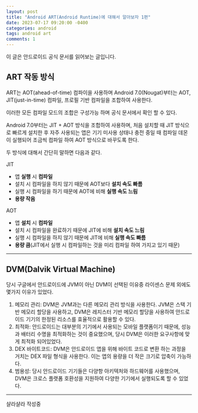 ```yaml
---
layout: post
title: "Android ART(Android Runtime)에 대해서 알아보자 1편"
date: 2023-07-17 09:20:00 -0400 
categories: android
tags: android art
comments: 1
---
```


이 글은 안드로이드 공식 문서를 읽어보는 글입니다.

## ART 작동 방식

ART는 AOT(ahead-of-time) 컴파이을 사용하며 Android 7.0(Nougat)부터는 AOT, JIT(just-in-time) 컴파일, 프로필 기반 컴파일을 조합하여 사용한다.

이러한 모든 컴파일 모드의 조합은 구성가능 하며 공식 문서에서 확인 할 수 있다.
 
Android 7.0부터는 JIT + AOT 방식을 조합하여 사용하며, 처음 설치할 때 JIT 방식으로 빠르게 설치한 후 자주 사용되는 앱은 기기 미사용 상태나 충전 중일 때 컴파일 데몬이 실행되어 조금씩 컴파일 하여 AOT 방식으로 바꾸도록 한다.

두 방식에 대해서 간단히 말하면 다음과 같다.

JIT
- 앱 **실행** 시 **컴파일**
- 설치 시 컴파일을 하지 않기 때문에 AOT보다 **설치 속도 빠름**
- 실행 시 컴파일을 하기 때문에 AOT에 비해 **실행 속도 느림**
- **용량 작음**

AOT
- 앱 **설치** 시 **컴파일**
- 설치 시 컴파일을 완료하기 때문에 JIT에 비해 **설치 속도 느림**
- 실행 시 컴파일을 하지 않기 때문에 JIT에 비해 **실행 속도 빠름**
- **용량 큼**(JIT에서 실행 시 컴파일하는 것을 미리 컴파일 하여 가지고 있기 때문)

----

## DVM(Dalvik Virtual Machine)

당시 구글에서 안드로이드에 JVM이 아닌 DVM이 선택된 이유중 라이센스 문제 외에도 몇가지 이유가 있었다.

1. 메모리 관리: DVM은 JVM과는 다른 메모리 관리 방식을 사용한다. JVM은 스택 기반 메모리 할당을 사용하고, DVM은 레지스터 기반 메모리 할당을 사용하여 안드로이드 기기의 한정된 리소스를 효율적으로 활용할 수 있다.
2. 최적화: 안드로이드는 대부분의 기기에서 사용되는 모바일 플랫폼이기 때문에, 성능과 배터리 수명을 최적화하는 것이 중요했으며, 당시 DVM은 이러한 요구사항에 맞게 최적화 되어있었다.
3. DEX 바이트코드: DVM은 안드로이드 앱을 위해 바이트 코드로 변환 하는 과정을 거치는 DEX 파일 형식을 사용한다. 이는 앱의 용량을 더 작은 크기로 압축이 가능하다.
4. 범용성: 당시 안드로이드 기기들은 다양항 아키텍처와 하드웨어를 사용했으며, DVM은 크로스 플랫폼 호환성을 지원하여 다양한 기기에서 실행되도록 할 수 있었다.

------

샬라샬라 작성중
